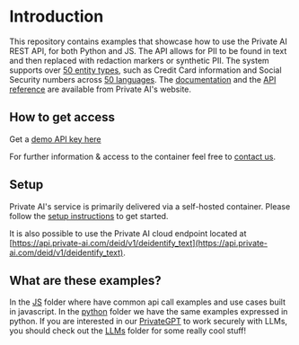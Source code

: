 # Introduction

This repository contains examples that showcase how to use the Private AI REST API, for both Python and JS. The API allows for PII to be found in text and then replaced with redaction markers or synthetic PII. The system supports over [50 entity types](https://docs.private-ai.com/entities/), such as Credit Card information and Social Security numbers across [50 languages](https://docs.private-ai.com/languages/). The [documentation](https://docs.private-ai.com/introduction) and the [API reference](https://docs.private-ai.com/reference/latest/operation/process_text_v3_process_text_post/) are available from Private AI's website.

## How to get access

Get a [demo API key here](https://www.private-ai.com/z2zu)

For further information & access to the container feel free to [contact us](https://www.private-ai.com/da2t).

## Setup

Private AI's service is primarily delivered via a self-hosted container. Please follow the [setup instructions](https://docs.private-ai.com/installation/) to get started.

It is also possible to use the Private AI cloud endpoint located at [https://api.private-ai.com/deid/v1/deidentify_text](https://api.private-ai.com/deid/v1/deidentify_text).

## What are these examples?

In the [JS](./js/examples/) folder where have common api call examples and use cases built in javascript. In the [python](./python/examples/) folder we have the same examples expressed in python. If you are interested in our [PrivateGPT](https://www.private-ai.com/products/privategpt-headless/) to work securely with LLMs, you should check out the [LLMs](./python/LLM%20Examples/) folder for some really cool stuff!
